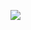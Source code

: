 ![](https://github-readme-stats.vercel.app/api?username=sunra1z&theme=dark&hide_border=true&include_all_commits=true&count_private=true)<br/>
<!-- Proudly created with GPRM ( https://gprm.itsvg.in ) -->

